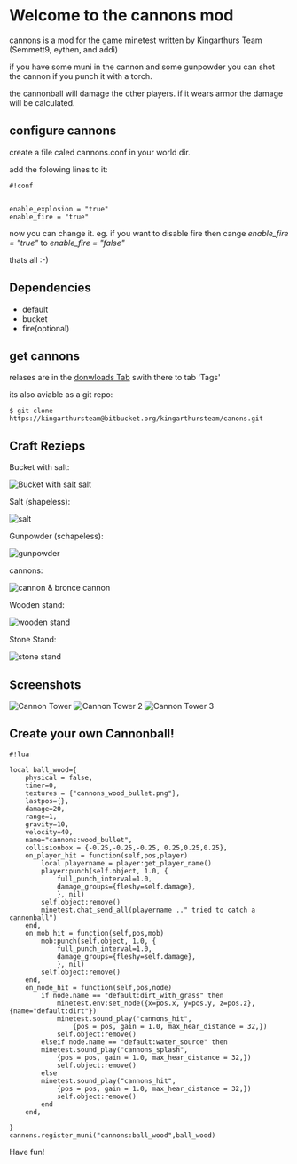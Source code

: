 # Welcome to the cannons mod #
cannons is a mod for the game minetest written by Kingarthurs Team
(Semmett9, eythen, and addi)

if you have some muni in the cannon and some gunpowder
you can shot the cannon if you punch it with a torch.

the cannonball will damage the other players.
if it wears armor the damage will be calculated.

## configure cannons ##
create a file caled cannons.conf in your world dir.

add the folowing lines to it:

```
#!conf


enable_explosion = "true"
enable_fire = "true"
```


now you can change it. eg. if you want to disable fire then cange
*enable_fire = "true"*
to 
*enable_fire = "false"*

thats all :-)

## Dependencies

* default
* bucket
* fire(optional)

## get cannons
relases are in the [donwloads Tab](https://bitbucket.org/kingarthursteam/cannons/downloads#tag-downloads)
swith there to tab 'Tags'

its also aviable as a git repo:

```
$ git clone https://kingarthursteam@bitbucket.org/kingarthursteam/canons.git
```

## Craft Rezieps

Bucket with salt:

![Bucket with salt salt](https://bitbucket.org/kingarthursteam/cannons/wiki/crafts/bucket_with_salt.png)

Salt (shapeless): 

![salt](https://bitbucket.org/kingarthursteam/cannons/wiki/crafts/salt.png)

Gunpowder (schapeless):

![gunpowder](http://thatraspberrypiserver.raspberryip.com/Infinatum_Minetest/Downloads/cannon/img/craft_gunpowder.gif)

cannons:

![cannon & bronce cannon](http://thatraspberrypiserver.raspberryip.com/Infinatum_Minetest/Downloads/cannon/img/craft_cannon.gif)

Wooden stand:

![wooden stand](https://bitbucket.org/kingarthursteam/cannons/wiki/crafts/woden_stand.png)

Stone Stand:

![stone stand](https://bitbucket.org/kingarthursteam/cannons/wiki/crafts/stone_stand.png)

## Screenshots
![Cannon Tower](https://bitbucket.org/kingarthursteam/cannons/wiki/screenshots/screenshot_1531516.png)
![Cannon Tower 2](https://bitbucket.org/kingarthursteam/cannons/wiki/screenshots/screenshot_1849086.png)
![Cannon Tower 3](https://bitbucket.org/kingarthursteam/cannons/wiki/screenshots/screenshot_5781410.png)

## Create your own Cannonball!

```
#!lua

local ball_wood={
	physical = false,
	timer=0,
	textures = {"cannons_wood_bullet.png"},
	lastpos={},
	damage=20,
	range=1,
	gravity=10,
	velocity=40,
	name="cannons:wood_bullet",
	collisionbox = {-0.25,-0.25,-0.25, 0.25,0.25,0.25},
	on_player_hit = function(self,pos,player)
		local playername = player:get_player_name()
		player:punch(self.object, 1.0, {
			full_punch_interval=1.0,
			damage_groups={fleshy=self.damage},
			}, nil)
		self.object:remove()
		minetest.chat_send_all(playername .." tried to catch a cannonball")
	end,
	on_mob_hit = function(self,pos,mob)
		mob:punch(self.object, 1.0, {
			full_punch_interval=1.0,
			damage_groups={fleshy=self.damage},
			}, nil)
		self.object:remove()
	end,
	on_node_hit = function(self,pos,node)
		if node.name == "default:dirt_with_grass" then			
			minetest.env:set_node({x=pos.x, y=pos.y, z=pos.z},{name="default:dirt"})
			minetest.sound_play("cannons_hit",
				{pos = pos, gain = 1.0, max_hear_distance = 32,})
			self.object:remove()
		elseif node.name == "default:water_source" then
		minetest.sound_play("cannons_splash",
			{pos = pos, gain = 1.0, max_hear_distance = 32,})
			self.object:remove()
		else
		minetest.sound_play("cannons_hit",
			{pos = pos, gain = 1.0, max_hear_distance = 32,})
			self.object:remove()
		end
	end,

}
cannons.register_muni("cannons:ball_wood",ball_wood)
```




Have fun!